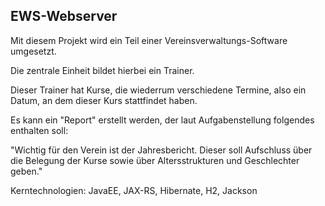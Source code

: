 ## EWS-Webserver

Mit diesem Projekt wird ein Teil einer Vereinsverwaltungs-Software umgesetzt.

Die zentrale Einheit bildet hierbei ein Trainer. 

Dieser Trainer hat Kurse, die wiederrum verschiedene Termine, also ein Datum,
an dem dieser Kurs stattfindet haben.

Es kann ein "Report" erstellt werden, der laut Aufgabenstellung folgendes enthalten soll:

"Wichtig für den Verein ist der Jahresbericht. Dieser soll Aufschluss über die Belegung der Kurse sowie über Altersstrukturen und Geschlechter geben."

Kerntechnologien:
JavaEE, JAX-RS, Hibernate, H2, Jackson